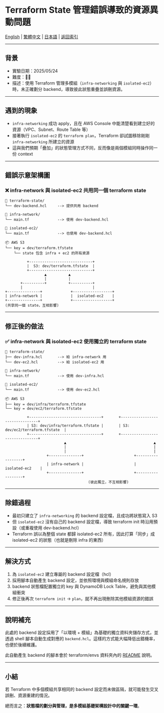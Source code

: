 # Terraform State 管理錯誤導致的資源異動問題

[English](../en/03_incorrect_shared_state_behavior.md) | [繁體中文](03_incorrect_shared_state_behavior.md) | [日本語](../ja/03_incorrect_shared_state_behavior.md) | [返回索引](../README.md)

---

## 背景
- 實驗日期：2025/05/24
- 難度：🤬🤬
- 描述：使用 Terraform 管理多模組（`infra-networking` 與 `isolated-ec2`）時，未正確劃分 backend，導致彼此狀態重疊並誤刪資源。

---

## 遇到的現象

- `infra-networking` 成功 apply，且在 AWS Console 中能清楚看到建立好的資源（VPC、Subnet、Route Table 等）
- 接著執行 `isolated-ec2` 的 `terraform plan`，Terraform 卻試圖移除剛剛 `infra-networking` 所建立的資源
- 這與我們預期「疊加」的狀態管理方式不同，反而像是兩個模組同時操作同一份 context

---

## 錯誤示意架構圖

### ❌ infra-network 與 isolated-ec2 共用同一個 terraform state

```
📁 terraform-state/
└── dev-backend.hcl     --> 提供共用 backend

📁 infra-network/
└── main.tf             --> 使用 dev-backend.hcl

📁 isolated-ec2/
└── main.tf             --> 也使用 dev-backend.hcl

📦 AWS S3
└── key = dev/terraform.tfstate
    └── state 包含 infra + ec2 的所有資源
```

```
          +-----------------------------+
          |  S3: dev/terraform.tfstate  |
          +-----------------------------+
                  ▲          ▲
                  |          |
       +----------+          +----------+
       |                                |
+---------------+             +------------------+
| infra-network |             |  isolated-ec2    |
+---------------+             +------------------+
(共享同一個 state，互相影響)
```

---

## 修正後的做法

### ✅ infra-network 與 isolated-ec2 使用獨立的 terraform state

```
📁 terraform-state/
├── dev-infra.hcl       --> 給 infra-network 用
└── dev-ec2.hcl         --> 給 isolated-ec2 用

📁 infra-network/
└── main.tf             --> 使用 dev-infra.hcl

📁 isolated-ec2/
└── main.tf             --> 使用 dev-ec2.hcl

📦 AWS S3
├── key = dev/infra/terraform.tfstate
└── key = dev/ec2/terraform.tfstate
```

```
          +---------------------------------+       +--------------------------------+
          | S3: dev/infra/terraform.tfstate |       | S3: dev/ec2/terraform.tfstate  |
          +---------------------------------+       +--------------------------------+
                           ▲                                        ▲
                           |                                        |
                           |                                        |
                   +---------------+                       +------------------+
                   | infra-network |                       |  isolated-ec2    |
                   +---------------+                       +------------------+
                                      (彼此獨立，不互相影響)
```

---

## 除錯過程

- 最初只建立了 `infra-networking` 的 backend 設定檔，且成功將狀態寫入 S3
- 但 `isolated-ec2` 沒有自己的 backend 設定檔，導致 terraform init 時沿用預設（或重複使用 dev-backend.hcl）
- Terraform 誤以為整個 state 都歸 isolated-ec2 所有，因此打算「同步」成 isolated-ec2 的狀態（也就是刪除 infra 的東西）

---

## 解決方式

1. 為 `isolated-ec2` 建立專屬的 backend 設定檔（hcl）
2. 採用腳本自動產生 backend 設定，並依照環境與模組命名規則存放
3. backend 狀態檔配置獨立的 key 與 DynamoDB Lock Table，避免與其他模組衝突
4. 修正後再次 `terraform init` → `plan`，就不再出現刪除其他模組資源的錯誤

---

## 說明補充

此處的 backend 設定採用了「以環境 + 模組」為基礎的獨立資料夾儲存方式，並透過 shell 腳本自動生成對應的 `backend.hcl`。這樣的方式能大幅降低出錯機率，也便於後續維護。

此自動產生 backend 的腳本會於 terraform/envs 資料夾內的 [README](../../../envs/README.md) 說明。

---

## 小結

若 Terraform 中多個模組共享相同的 backend 設定而未做區隔，就可能發生交叉誤刪、資源重建的情況。

總而言之：**狀態檔的劃分與管理，是多模組基礎架構設計中的關鍵一環**。
